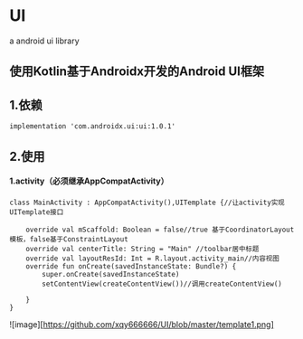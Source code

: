 # UI
a android ui library
## 使用Kotlin基于Androidx开发的Android UI框架
## 1.依赖
`implementation 'com.androidx.ui:ui:1.0.1'`

## 2.使用
#### 1.activity（必须继承AppCompatActivity）
```
class MainActivity : AppCompatActivity(),UITemplate {//让activity实现UITemplate接口
    
    override val mScaffold: Boolean = false//true 基于CoordinatorLayout模板，false基于ConstraintLayout
    override val centerTitle: String = "Main" //toolbar居中标题
    override val layoutResId: Int = R.layout.activity_main//内容视图
    override fun onCreate(savedInstanceState: Bundle?) {
        super.onCreate(savedInstanceState)
        setContentView(createContentView())//调用createContentView()
        
    }
}
```
![image][https://github.com/xqy666666/UI/blob/master/template1.png]
